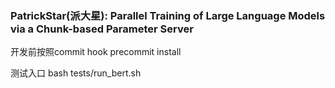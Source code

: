 ### PatrickStar(派大星): Parallel Training of Large Language Models via a Chunk-based Parameter Server

开发前按照commit hook
precommit install

测试入口
bash tests/run_bert.sh
